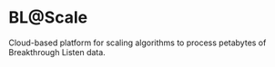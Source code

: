 # BL@Scale

Cloud-based platform for scaling algorithms to process petabytes of Breakthrough Listen data.
